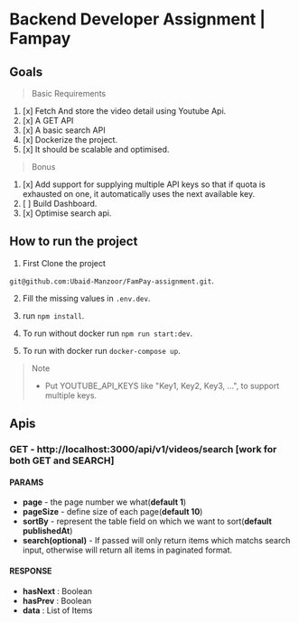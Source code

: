 # Backend Developer Assignment | Fampay

## Goals

> Basic Requirements

1.  [x] Fetch And store the video detail using Youtube Api.
2.  [x] A GET API
3.  [x] A basic search API
4.  [x] Dockerize the project.
5.  [x] It should be scalable and optimised.

> Bonus

1.  [x] Add support for supplying multiple API keys so that if quota is exhausted on one, it automatically uses the next available key.
2.  [ ] Build Dashboard.
3.  [x] Optimise search api.

## How to run the project

1.  First Clone the project

`git@github.com:Ubaid-Manzoor/FamPay-assignment.git`.

2.  Fill the missing values in `.env.dev`.

3.  run `npm install`.

4.  To run without docker run `npm run start:dev`.

5.  To run with docker run `docker-compose up`.

> Note
>
> - Put YOUTUBE_API_KEYS like "Key1, Key2, Key3, ...", to support multiple keys.

## Apis

### GET - http://localhost:3000/api/v1/videos/search [work for both GET and SEARCH]

#### PARAMS

- **page** - the page number we what(**default 1**)
- **pageSize** - define size of each page(**default 10**)
- **sortBy** - represent the table field on which we want to sort(**default publishedAt**)
- **search(optional)** - If passed will only return items which matchs search input, otherwise will return all items in paginated format.

#### RESPONSE

- **hasNext** : Boolean
- **hasPrev** : Boolean
- **data** : List of Items
